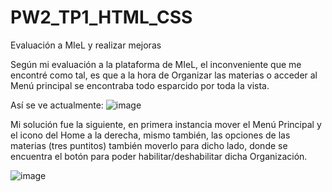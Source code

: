 # PW2_TP1_HTML_CSS
Evaluación a MIeL y realizar mejoras

Según mi evaluación a la plataforma de MIeL, el inconveniente que me encontré como tal, es que a la hora de Organizar las materias o acceder al Menú principal
se encontraba todo esparcido por toda la vista.

Así se ve actualmente:
![image](https://github.com/ainponce/PW2_TP1_HTML_CSS/assets/85641711/977ababf-d50f-4601-97b1-65b0a4818aed)

Mi solución fue la siguiente, en primera instancia mover el Menú Principal y el icono del Home a la derecha, mismo también, las opciones de las materias 
(tres puntitos) también moverlo para dicho lado, donde se encuentra el botón para poder habilitar/deshabilitar dicha Organización.

![image](https://github.com/ainponce/PW2_TP1_HTML_CSS/assets/85641711/6121fe03-b13d-484a-8b9c-e35e4340c13e)
